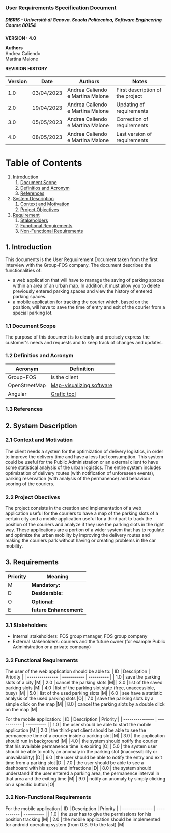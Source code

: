 
### User Requirements Specification Document
##### DIBRIS – Università di Genova. Scuola Politecnica, Software Engineering Course 80154


**VERSION : 4.0**

**Authors**  
Andrea Caliendo  
Martina Maione

**REVISION HISTORY**

| Version    | Date        | Authors      | Notes        |
| ----------- | ----------- | ----------- | ----------- |
| 1.0 | 03/04/2023 |Andrea Caliendo e Martina Maione | First description of the project |
| 2.0 | 19/04/2023 |Andrea Caliendo e Martina Maione | Updating of requirements |
| 3.0 | 05/05/2023 |Andrea Caliendo e Martina Maione | Correction of requirements |
| 4.0 | 08/05/2023 |Andrea Caliendo e Martina Maione | Last version of requirements |


# Table of Contents

1. [Introduction](#p1)
	1. [Document Scope](#sp1.1)
	2. [Definitios and Acronym](#sp1.2) 
	3. [References](#sp1.3)
2. [System Description](#p2)
	1. [Context and Motivation](#sp2.1)
	2. [Project Objectives](#sp2.2)
3. [Requirement](#p3)
 	1. [Stakeholders](#sp3.1)
 	2. [Functional Requirements](#sp3.2)
 	3. [Non-Functional Requirements](#sp3.3)
  
  

<a name="p1"></a>

## 1. Introduction
<a name="sp1.1"></a>
This documents is the User Requuirement Document taken from the first interview with the Group-FOS company. The document describes the functionalities of:
- a web application that will have to manage the saving of parking spaces within an area of an urban map. In addition, it must allow you to delete previously entered parking spaces and view the history of entered parking spaces.
- a mobile application for tracking the courier which, based on the position, will have to save the time of entry and exit of the courier from a special parking lot.

### 1.1 Document Scope
The purpose of this document is to clearly and precisely express the customer's needs and requests and to keep track of changes and updates.

<a name="sp1.2"></a>

### 1.2 Definitios and Acronym


| Acronym				| Definition | 
| ------------------------------------- | ----------- | 
| Group-FOS                                  | Is the client |
| OpenStreetMap                          | [Map-visualizing software](https://www.openstreetmap.org/#map=6/42.088/12.564)|
|Angular                              | [Grafic tool](https://angular.io)|


<a name="sp1.3"></a>

### 1.3 References 

<a name="p2"></a>

## 2. System Description
<a name="sp2.15"></a>

### 2.1 Context and Motivation

<a name="sp2.2"></a>

The client needs a system for the optimization of delivery logistics, in order to improve the delivery time and have a less fuel consumption. This system could be useful for the Public Administration or an external client to have some statistical analysis of the urban logistics. 
The entire system includes optimization of delivery routes (with notification of unforeseen events), parking reservation (with analysis of the permanence) and behaviour scoring of the couriers. 

### 2.2 Project Obectives 

<a name="p3"></a>

The project consists in the creation and implementation of a web application useful for the couriers to have a map of the parking slots of a certain city and a mobile application useful for a third part to track the position of the couriers and analyze if they use the parking slots in the right way. These applications are a portion of a wider system that has to regulate and optimize the urban mobility by improving the delivery routes and making the couriers park without having or creating problems in the car mobility.
## 3. Requirements

| Priority | Meaning | 
| --------------- | ----------- | 
| M | **Mandatory:**   |
| D | **Desiderable:** |
| O | **Optional:**    |
| E | **future Enhancement:** |

<a name="sp3.1"></a>
### 3.1 Stakeholders

<a name="sp3.2"></a>

- Internal stakeholders: FOS group manager, FOS group company
- External stakeholders: couriers and the future owner (for example Public Administration or a private company)

### 3.2 Functional Requirements 
The user of the web application should be able to:
| ID | Description | Priority |
| --------------- | ----------- | ---------- | 
| 1.0 |  save the parking slots of a city |M|
| 2.0 |  cancel the parking slots |M|
| 3.0 |  list of the saved parking slots |M|
| 4.0 |  list of the parking slot state (free, unaccessible, busy) |M|
| 5.0 |  list of the used parking slots |M|
| 6.0 |  see have a statistic analysis of the used parking slots |O|
| 7.0 | save the parking slots by a simple click on the map |M|
| 8.0 | cancel the parking slots by a double click on the map |M|


For the mobile application:
| ID | Description | Priority |
| --------------- | ----------- | ---------- | 
| 1.0 |  the user should be able to start the mobile application |M|
| 2.0 |  the third-part client should be able to see the permanence time of a courier inside a parking slot |M|
| 3.0 |  the application should run in background |M|
| 4.0 |  the system should notify the courier that his available permanence time is expiring |O|
| 5.0 |  the system user should be able to notify an anomaly in the parking slot (inaccessibility or unavailability) |D|
| 6.0 |  the user should be able to notify the entry and exit time from a parking slot |D|
| 7.0 |  the user should be able to see a dashboard with his score and infractions |D|
| 8.0 | the system should understand if the user entered a parking area, the permanence interval in that area and the exiting time  |M|
| 9.0 | notify an anomaly by simply clicking on a specific button  |O|
<a name="sp3.3"></a>

### 3.2 Non-Functional Requirements 

For the mobile application
| ID | Description | Priority |
| --------------- | ----------- | ---------- | 
| 1.0 | the user has to give the permissions for his position tracking |M|
| 2.0 | the mobile application should be implemented for android operating system (from O.S. 9 to the last) |M|


